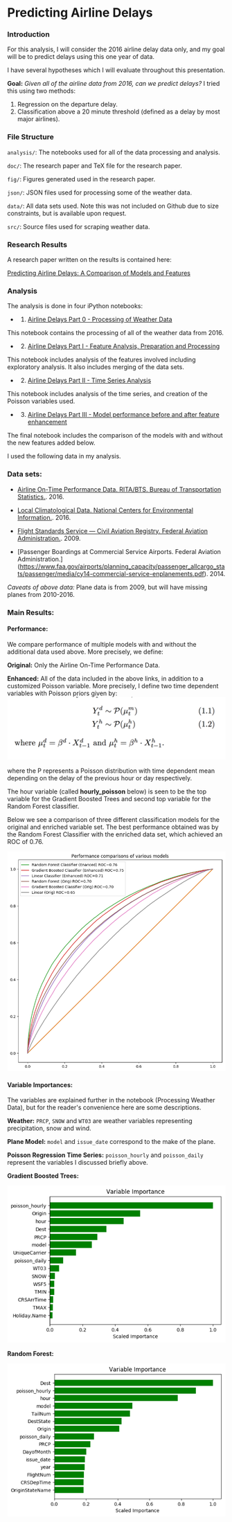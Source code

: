 # Predicting Airline Delays



### Introduction

For this analysis, I will consider the 2016 airline delay data only, and my goal will be to predict delays using this one year of data. 

I have several hypotheses which I will evaluate throughout this presentation.

**Goal:** *Given all of the airline data from 2016, can we predict delays?*
I tried this using two methods:

1. Regression on the departure delay.
2. Classification above a 20 minute threshold (defined as a delay by most major airlines).


### File Structure

`analysis/`: The notebooks used for all of the data processing and analysis.

`doc/`: The research paper and TeX file for the research paper.

`fig/`: Figures generated used in the research paper.

`json/`: JSON files used for processing some of the weather data.

`data/`: All data sets used. Note this was not included on Github due to size constraints, but is available upon request.

`src/`: Source files used for scraping weather data.


### Research Results
A research paper written on the results is contained here:

[Predicting Airline Delays: A Comparison of Models and Features](https://github.com/doriang102/Airline_Delays/blob/master/doc/airlines-copy-copy.pdf)

### Analysis
The analysis is done in four iPython notebooks:

- 1) [Airline Delays Part 0 - Processing of Weather Data](https://github.com/doriang102/Airline_Delays/blob/master/analysis/Processing%20of%20Weather%20Data.ipynb)

This notebook contains the processing of all of the weather data from 2016. 

- 2) [Airline Delays Part I - Feature Analysis, Preparation and Processing](https://github.com/doriang102/Airline_Delays/blob/master/analysis/Airline%20Delays%20Part%20I%20-%20Feature%20Analysis%2C%20Preparation%20and%20Processing.ipynb)

This notebook includes analysis of the features involved including exploratory analysis. It also includes merging of the data sets.

- 2) [Airline Delays Part II - Time Series Analysis](https://github.com/doriang102/Airline_Delays/blob/master/analysis/Airline%20Delays%20Part%20II%20-%20Time%20Series%20Analysis.ipynb)

This notebook includes analysis of the time series, and creation of the Poisson variables used.


- 3) [Airline Delays Part III - Model performance before and after feature enhancement](https://github.com/doriang102/Airline_Delays/blob/master/analysis/Airline%20Delays%20Part%20III%20-%20Model%20performance%20before%20and%20after%20feature%20enrichment.ipynb)



The final notebook includes the comparison of the models with and without the new features added below. 

I used the following data in my analysis.

### Data sets:

- [Airline On-Time Performance Data. RITA/BTS. Bureau of Transportation Statistics.]( https://www.transtats.bts.gov). 2016.

- [Local Climatological Data. National Centers for Environmental Information.]( https://www.ncdc.noaa.gov/cdo-web/datatools/lcd). 2016.

- [Flight Standards Service — Civil Aviation Registry. Federal Aviation Administration.]( http://stat-computing.org/dataexpo/2009/plane-data.csv). 2009.

- [Passenger Boardings at Commercial Service Airports. Federal Aviation Administration.] (https://www.faa.gov/airports/planning_capacity/passenger_allcargo_stats/passenger/media/cy14-commercial-service-enplanements.pdf). 2014.  

*Caveats of above data:* Plane data is from 2009, but will have missing planes from 2010-2016. 

### Main Results:

#### Performance:

We compare performance of multiple models with and without the additional data used above. More precisely, we define:

**Original:** Only the Airline On-Time Performance Data.

**Enhanced:** All of the data included in the above links, in addition to a customized Poisson variable. More precisely, I define two time dependent variables with Poisson priors given by:
![alt text](fig/poisson_formula.png)

where the P represents a Poisson distribution with time dependent mean depending on the delay of the previous hour or day respectively.

The hour variable (called **hourly_poisson** below) is seen to be the top variable for the Gradient Boosted Trees and second top variable for the Random Forest classifier. 

Below we see a comparison of three different classification models for the original and enriched variable set. The best performance obtained was by the Random Forest Classifier with the enriched data set, which achieved an ROC of 0.76.


![alt text](fig/roc_final.png)

#### Variable Importances:

The variables are explained further in the notebook (Processing Weather Data), but for the reader's convenience here are some descriptions.

**Weather:** `PRCP`, `SNOW` and `WT03` are weather variables representing precipitation, snow and wind. 

**Plane Model:** `model` and `issue_date` correspond to the make of the plane. 

**Poisson Regression Time Series:** `poisson_hourly` and `poisson_daily` represent the variables I discussed briefly above.


**Gradient Boosted Trees:**

![alt text](fig/gb_variables.png)


**Random Forest:**

![alt text](fig/rf_variables.png)


 